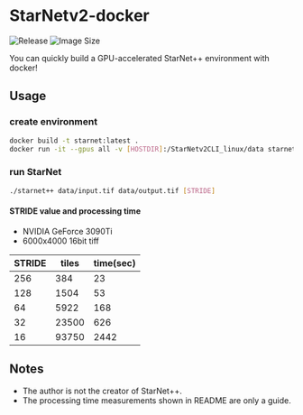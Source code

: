 # StarNetv2-docker

![Release](https://img.shields.io/github/v/release/tskawada/starnet++v2-docker)
![Image Size](https://img.shields.io/docker/image-size/tskawada/starnet/latest)

You can quickly build a GPU-accelerated StarNet++ environment with docker!

## Usage
### create environment
```bash
docker build -t starnet:latest .
docker run -it --gpus all -v [HOSTDIR]:/StarNetv2CLI_linux/data starnet:latest bash
```

### run StarNet
```bash
./starnet++ data/input.tif data/output.tif [STRIDE]
```

#### STRIDE value and processing time
- NVIDIA GeForce 3090Ti  
- 6000x4000 16bit tiff  

| STRIDE |  tiles | time(sec) |  
| ------ | ------ | --------- |  
|  256   |    384 |      23   |  
|  128   |   1504 |      53   |  
|   64   |   5922 |     168   |  
|   32   |  23500 |     626   |  
|   16   |  93750 |    2442   |  

## Notes
- The author is not the creator of StarNet++.
- The processing time measurements shown in README are only a guide.
